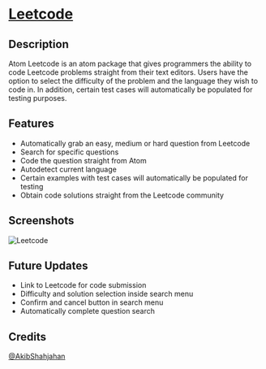 # [Leetcode](https://atom.io/packages/leetcode)

## Description

Atom Leetcode is an atom package that gives programmers the ability to code Leetcode problems straight from their text editors. Users have the option to select the difficulty of the problem and the language they wish to code in. In addition,
certain test cases will automatically be populated for testing purposes.

## Features

- Automatically grab an easy, medium or hard question from Leetcode
- Search for specific questions
- Code the question straight from Atom
- Autodetect current language
- Certain examples with test cases will automatically be populated for testing
- Obtain code solutions straight from the Leetcode community

## Screenshots

![Leetcode](http://richarddang.com/images/portfolio/atom-leetcode.gif)


## Future Updates

- Link to Leetcode for code submission
- Difficulty and solution selection inside search menu
- Confirm and cancel button in search menu
- Automatically complete question search

## Credits

[@AkibShahjahan](https://github.com/AkibShahjahan) 
